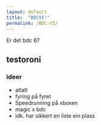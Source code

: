 ```yaml
---
layout: default
title:  "BDCVI!"
permalink: /BDC-VI/
---
```


Er det bdc 6?

## testoroni

### ideer

- atlatl
- fyring på fyret
- Speedrunning på xboxen
- magic x bdc
- idk. har sikkert en liste ein plass
